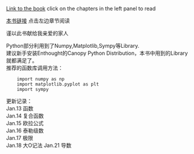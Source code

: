 [Link to the book](http://ryancheunggit.gitbooks.io/calculus-with-python/content/) click on the chapters in the left panel to read 

[本书链接](http://ryancheunggit.gitbooks.io/calculus-with-python/content/) 点击左边章节阅读

谨以此书献给我亲爱的家人

Python部分利用到了Numpy,Matplotlib,Sympy等Library.   
建议新手安装Enthought的Canopy Python Distribution，本书中用到的Library就都满足了。  
推荐的函数库调用方法：  
```
	import numpy as np
	import matplotlib.pyplot as plt
	import sympy
```


更新记录：  
Jan.13 函数  
Jan.14 复合函数  
Jan.15 欧拉公式  
Jan.16 泰勒级数  
Jan.17 极限   
Jan.18 大O记法
Jan.21 导数
